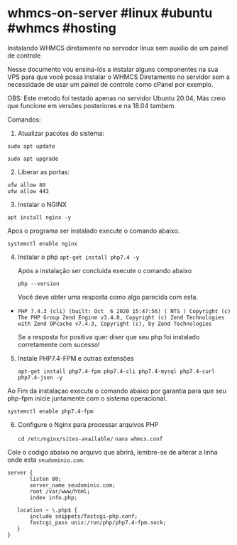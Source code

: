 # whmcs-on-server #linux #ubuntu #whmcs #hosting
Instalando WHMCS diretamente no servodor linux sem auxilio de um painel de controle

Nesse documento vou ensina-lós a instalar alguns componentes na sua VPS para que você possa instalar o WHMCS Diretamente no servidor sem a necessidade de usar um painel de controle como cPanel por exemplo.

OBS: Este metodo foi testado apenas no servidor Ubuntu 20.04, Más creio que funcione em versões posteriores e na 18.04 tambem.

Comandos:

1. Atualizar pacotes do sistema:

```sudo apt update```

```sudo apt upgrade```

2. Liberar as portas:

```
ufw allow 80
ufw allow 443
```

3. Instalar o NGINX

```apt install nginx -y```

 Apos o programa ser instalado execute o comando abaixo.

 ```systemctl enable nginx```

4. Instalar o php
   ```apt-get install php7.4 -y```

   Após a instalação ser concluida execute o comando abaixo

   ```php --version```

   Você deve obter uma resposta como algo parecida com esta.

- `PHP 7.4.3 (cli) (built: Oct  6 2020 15:47:56) ( NTS )
   Copyright (c) The PHP Group
   Zend Engine v3.4.0, Copyright (c) Zend Technologies
   with Zend OPcache v7.4.3, Copyright (c), by Zend Technologies`

   Se a resposta for positiva quer diser que seu php foi instalado corretamente com sucesso!

5. Instale PHP7.4-FPM e outras extensões

   ```apt-get install php7.4-fpm php7.4-cli php7.4-mysql php7.4-curl php7.4-json -y```

 Ao Fim da instalaçao execute o comando abaixo por garantia para que seu php-fpm inicie juntamente com o sistema operacional.

 ```systemctl enable php7.4-fpm```

6. Configure o Nginx para processar arquivos PHP

   ```cd /etc/nginx/sites-available/```
   ```nano whmcs.conf```

Cole o codigo abaixo no arquivo que abrirá, lembre-se de alterar a linha onde esta `seudominio.com`.


 ```
 server {
        listen 80;
        server_name seudominio.com;
        root /var/www/html;
        index info.php;

    location ~ \.php$ {
        include snippets/fastcgi-php.conf;
        fastcgi_pass unix:/run/php/php7.4-fpm.sock;
    }
}
 ```
